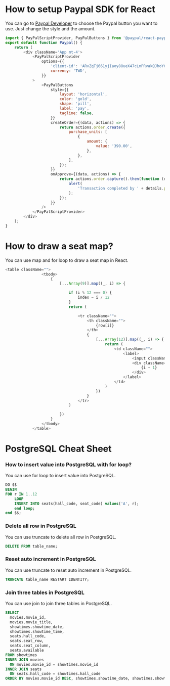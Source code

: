 # How to setup Paypal SDK for React
You can go to [Paypal Developer](https://developer.paypal.com/sdk/js/reference/) to choose the Paypal button you want to use. Just change the style and the amount.
```js
import { PayPalScriptProvider, PayPalButtons } from '@paypal/react-paypal-js';
export default function Paypal() {
    return (
        <div className='App mt-4'>
            <PayPalScriptProvider
                options={{
                    'client-id': 'ARvZqTj661yjIaoy88ueX47cLnPRvakQJhoY6PAPMSQ0-l7xFmvGvCqq2Y9KEv5XBaDyN1M_tmvDsVnK',
                    currency: 'TWD',
                }}
            >
                <PayPalButtons
                    style={{
                        layout: 'horizontal',
                        color: 'gold',
                        shape: 'pill',
                        label: 'pay',
                        tagline: false,
                    }}
                    createOrder={(data, actions) => {
                        return actions.order.create({
                            purchase_units: [
                                {
                                    amount: {
                                        value: '390.00',
                                    },
                                },
                            ],
                        });
                    }}
                    onApprove={(data, actions) => {
                        return actions.order.capture().then(function (details) {
                            alert(
                                'Transaction completed by ' + details.payer.name.given_name
                            );
                        });
                    }}
                />
            </PayPalScriptProvider>
        </div>
    );
}
```

# How to draw a seat map?
You can use map and for loop to draw a seat map in React.
```js
<table className="">
                <tbody>
                    {
                        [...Array(9)].map((_, i) => {

                            if (i % 12 === 0) {
                                index = i / 12
                            }
                            return (

                                <tr className="">
                                    <th className="">
                                        {row[i]}
                                    </th>
                                    {
                                        [...Array(12)].map((_, i) => {
                                            return (
                                                <td className="">
                                                    <label>
                                                        <input className="sr-only peer" name="size" type="checkbox" value="s" />
                                                        <div className="w-8 h-6 rounded-full flex items-center justify-center  text-violet-400 peer-checked:bg-violet-600 peer-checked:text-white">
                                                            {i + 1}
                                                        </div>
                                                    </label>
                                                </td>
                                            )
                                        })
                                    }
                                </tr>
                            )

                        })
                    }
                </tbody>
            </table>
```


# PostgreSQL Cheat Sheet
### How to insert value into PostgreSQL with for loop?
You can use for loop to insert value into PostgreSQL.
```sql
DO $$
BEGIN
FOR r IN 1..12
	LOOP
	INSERT INTO seats(hall_code, seat_code) values('A', r);
	end loop;
end $$;
```
### Delete all row in PostgreSQL
You can use truncate to delete all row in PostgreSQL.
```sql
DELETE FROM table_name;
```
### Reset auto increment in PostgreSQL
You can use truncate to reset auto increment in PostgreSQL.
```sql
TRUNCATE table_name RESTART IDENTITY;
```
### Join three tables in PostgreSQL
You can use join to join three tables in PostgreSQL.
```sql
SELECT
  movies.movie_id,
  movies.movie_title,
  showtimes.showtime_date, 
  showtimes.showtime_time,
  seats.hall_code,
  seats.seat_row,
  seats.seat_column,
  seats.available
FROM showtimes
INNER JOIN movies
  ON movies.movie_id = showtimes.movie_id
INNER JOIN seats
  ON seats.hall_code = showtimes.hall_code
ORDER BY movies.movie_id DESC, showtimes.showtime_date, showtimes.showtime_time, seats.seat_row, seats.seat_column;
```